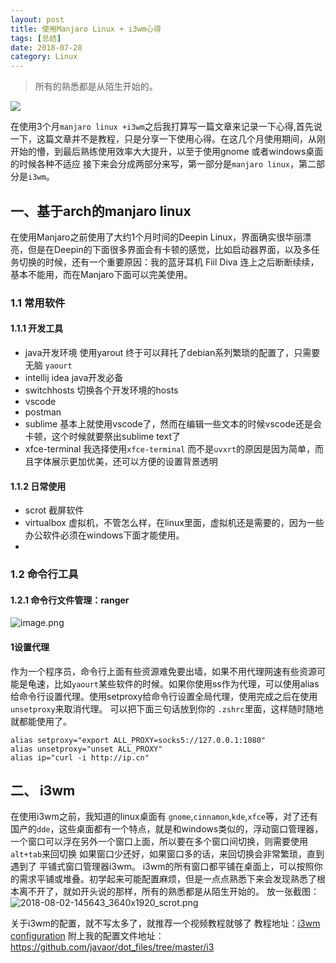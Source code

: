 ```yaml
---
layout: post
title: 使用Manjaro Linux + i3wm心得
tags: [总结]
date: 2018-07-28
category: Linux
---
```



> 所有的熟悉都是从陌生开始的。

![](https://upload-images.jianshu.io/upload_images/170138-7fa4639e3b56da27.png?imageMogr2/auto-orient/strip%7CimageView2/2/w/1240)

在使用3个月`manjaro linux +i3wm`之后我打算写一篇文章来记录一下心得,首先说一下，这篇文章并不是教程，只是分享一下使用心得。在这几个月使用期间，从刚开始的懵，到最后熟练使用效率大大提升，以至于使用gnome 或者windows桌面的时候各种不适应
接下来会分成两部分来写，第一部分是`manjaro linux`，第二部分是`i3wm`。
## 一、基于arch的manjaro linux
在使用Manjaro之前使用了大约1个月时间的Deepin Linux，界面确实很华丽漂亮，但是在Deepin的下面很多界面会有卡顿的感觉，比如启动器界面，以及多任务切换的时候，还有一个重要原因：我的蓝牙耳机 Fiil Diva 连上之后断断续续，基本不能用，而在Manjaro下面可以完美使用。
 <!-- more --> 
### 1.1 常用软件

#### 1.1.1 开发工具
- java开发环境 使用yarout 终于可以拜托了debian系列繁琐的配置了，只需要无脑 `yaourt`
- intellij idea java开发必备
- switchhosts 切换各个开发环境的hosts
- vscode  
- postman
- sublime 基本上就使用vscode了，然而在编辑一些文本的时候vscode还是会卡顿，这个时候就要祭出sublime text了
- xfce-terminal 我选择使用`xfce-terminal` 而不是`uvxrt`的原因是因为简单，而且字体展示更加优美，还可以方便的设置背景透明

#### 1.1.2 日常使用
- scrot 截屏软件
- virtualbox 虚拟机，不管怎么样，在linux里面，虚拟机还是需要的，因为一些办公软件必须在windows下面才能使用。
-
### 1.2 命令行工具

#### 1.2.1 命令行文件管理：ranger
![image.png](https://upload-images.jianshu.io/upload_images/170138-6d4299cc09c0aba8.png?imageMogr2/auto-orient/strip%7CimageView2/2/w/1240)

#### 1设置代理
作为一个程序员，命令行上面有些资源难免要出墙，如果不用代理网速有些资源可能是龟速，比如`yaourt`某些软件的时候。如果你使用ss作为代理，可以使用alias给命令行设置代理。使用setproxy给命令行设置全局代理，使用完成之后在使用`unsetproxy`来取消代理。
可以把下面三句话放到你的 `.zshrc`里面，这样随时随地就都能使用了。
```shell
alias setproxy="export ALL_PROXY=socks5://127.0.0.1:1080"
alias unsetproxy="unset ALL_PROXY"
alias ip="curl -i http://ip.cn"
```

## 二、 i3wm

在使用i3wm之前，我知道的linux桌面有 `gnome`,`cinnamon`,`kde`,`xfce`等，对了还有国产的`dde`，这些桌面都有一个特点，就是和windows类似的，浮动窗口管理器，一个窗口可以浮在另外一个窗口上面，所以要在多个窗口间切换，则需要使用 `alt+tab`来回切换
如果窗口少还好，如果窗口多的话，来回切换会非常繁琐，直到遇到了 平铺式窗口管理器i3wm。
i3wm的所有窗口都平铺在桌面上，可以按照你的需求平铺或堆叠。初学起来可能配置麻烦，但是一点点熟悉下来会发现熟悉了根本离不开了，就如开头说的那样，所有的熟悉都是从陌生开始的。
放一张截图：
![2018-08-02-145643_3640x1920_scrot.png](https://upload-images.jianshu.io/upload_images/170138-6c0349ecc8ea9419.png?imageMogr2/auto-orient/strip%7CimageView2/2/w/1240)

关于i3wm的配置，就不写太多了，就推荐一个视频教程就够了
教程地址：[i3wm configuration](https://www.youtube.com/watch?v=j1I63wGcvU4&list=PL5ze0DjYv5DbCv9vNEzFmP6sU7ZmkGzcf
)
附上我的配置文件地址：https://github.com/javaor/dot_files/tree/master/i3